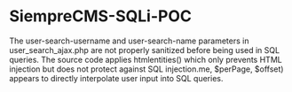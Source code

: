 # SiempreCMS-SQLi-POC
The user-search-username and user-search-name parameters in user_search_ajax.php are not properly sanitized before being used in SQL queries. The source code applies htmlentities() which only prevents HTML injection but does not protect against SQL injection.me, $perPage, $offset) appears to directly interpolate user input into SQL queries.
